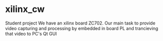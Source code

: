 xilinx_cw
=========

Student project
We have an xilinx board ZC702. Our main task to provide
video capturing and processing by embedded in board PL and
trancieving that video to PC's Qt GUI
